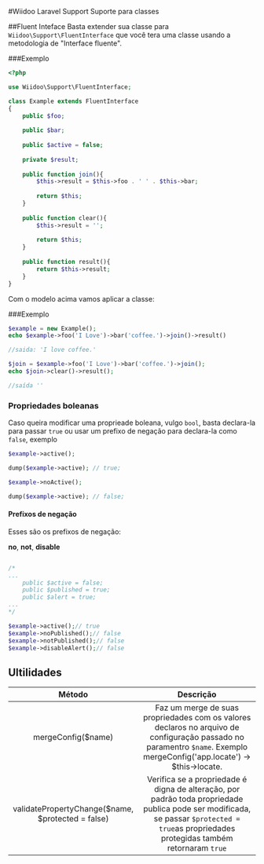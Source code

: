 #Wiidoo Laravel Support
Suporte para classes


##Fluent Inteface
Basta extender sua classe para `Wiidoo\Support\FluentInterface` que você tera uma classe usando a metodologia de "Interface fluente".
    
###Exemplo
```php
<?php 

use Wiidoo\Support\FluentInterface;

class Example extends FluentInterface
{
    public $foo;
    
    public $bar;
    
    public $active = false;
    
    private $result;
    
    public function join(){
        $this->result = $this->foo . ' ' . $this->bar;
        
        return $this;
    }
    
    public function clear(){
        $this->result = '';
                
        return $this;
    }
    
    public function result(){
        return $this->result;
    }
}
```

Com o modelo acima vamos aplicar a classe:

###Exemplo
```php
$example = new Example();
echo $example->foo('I Love')->bar('coffee.')->join()->result()

//saida: 'I love coffee.'

$join = $example->foo('I Love')->bar('coffee.')->join();
echo $join->clear()->result();

//saída ''
```

### Propriedades boleanas

Caso queira modificar uma proprieade boleana, vulgo `bool`, basta declara-la para passar `true` ou usar um prefixo de negação para declara-la como `false`, exemplo
```php
$example->active();

dump($example->active); // true;

$example->noActive();

dump($example->active); // false;
```

#### Prefixos de negação
Esses são os prefixos de negação:

**no**, **not**, **disable**

```php

/*
...
    public $active = false;
    public $published = true;
    public $alert = true;
...
*/

$example->active();// true
$example->noPublished();// false
$example->notPublished();// false
$example->disableAlert();// false
```

## Ultilidades

|                       Método                      |                                                                                         Descrição                                                                                         |
|:-------------------------------------------------:|:-----------------------------------------------------------------------------------------------------------------------------------------------------------------------------------------:|
|                 mergeConfig($name)                | Faz um merge de suas propriedades com os valores declaros no arquivo de configuração passado no paramentro `$name`. Exemplo mergeConfig('app.locate') -> $this->locate.                   |
| validatePropertyChange($name, $protected = false) | Verifica se a propriedade é digna de alteração, por padrão toda propriedade publica pode ser modificada, se passar `$protected = true`as propriedades protegidas também retornaram `true` |